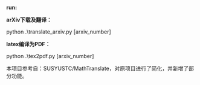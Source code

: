 __run:__

__arXiv下载及翻译：__
  
python .\translate_arxiv.py \[arxiv_number\]

__latex编译为PDF：__

python .\tex2pdf.py \[arxiv_number\]


本项目参考自：SUSYUSTC/MathTranslate，对原项目进行了简化，并新增了部分功能。

